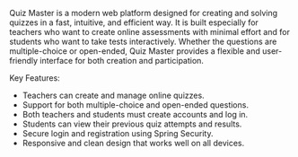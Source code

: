 Quiz Master is a modern web platform designed for creating and solving quizzes in a fast, intuitive, and efficient way. It is built especially for teachers who want to create online assessments with minimal effort and for students who want to take tests interactively.
Whether the questions are multiple-choice or open-ended, Quiz Master provides a flexible and user-friendly interface for both creation and participation.

Key Features:
  - Teachers can create and manage online quizzes.
  - Support for both multiple-choice and open-ended questions.
  - Both teachers and students must create accounts and log in.
  - Students can view their previous quiz attempts and results.
  - Secure login and registration using Spring Security.
  - Responsive and clean design that works well on all devices.
